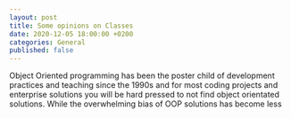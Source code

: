 ```yaml
---
layout: post
title: Some opinions on Classes
date: 2020-12-05 18:00:00 +0200
categories: General
published: false
---
```


Object Oriented programming has been the poster child of development practices and teaching since the 1990s and for most
coding projects and enterprise solutions you will be hard pressed to not find object orientated solutions. While the
overwhelming bias of OOP solutions has become less 